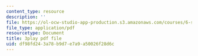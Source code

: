 ```yaml
---
content_type: resource
description: ''
file: https://ol-ocw-studio-app-production.s3.amazonaws.com/courses/6-s897-machine-learning-for-healthcare-spring-2019/df98fd243a78b9d7e7a9a50026f28d6c_DS97JV_o0Fs.pdf
file_type: application/pdf
resourcetype: Document
title: 3play pdf file
uid: df98fd24-3a78-b9d7-e7a9-a50026f28d6c
---
```

